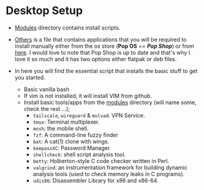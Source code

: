 # Desktop Setup

- [Modules](./modules) directory contains install scripts.
- [Others](./desktop/others.md) is a file that contains applications that you will be required to install manually either from the os store (**Pop OS** == ***Pop Shop***) or from [here](https://google.com). I would love to note that Pop Shop is up to date and that's why I love it so much and it has two options either flatpak or deb files.

- In here you will find the essential script that installs the basic stuff to get you started.
	- Basic vanilla bash
	- If vim is not installed, it will install VIM from github.
	- Install basic tools/apps from the [modules](./modules) directory (will name some, check the rest ...);
		- `tailscale`, `wireguard` & `mulvad`: VPN Service.
		- `tmux`: Terminal multiplexer.
		- `mosh`: the mobile shell.
		- `fzf`: A command-line fuzzy finder
		- `bat`: A cat(1) clone with wings.
		- `keepassXC`: Password Manager.
		- `shellcheck`: shell script analysis tool.
		- `betty`: Holberton-style C code checker written in Perl.
		- `valgrind`: an instrumentation framework for building dynamic analysis tools (used to check memory leaks in C programs).
		- `udis86`: Disassembler Library for x86 and x86-64.
